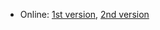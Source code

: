 - Online: [1st version](https://www.charlespetzold.com/code), [2nd version](https://www.codehiddenlanguage.com)
